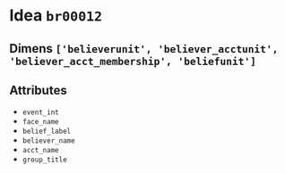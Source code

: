 # Idea `br00012`

## Dimens `['believerunit', 'believer_acctunit', 'believer_acct_membership', 'beliefunit']`

## Attributes
- `event_int`
- `face_name`
- `belief_label`
- `believer_name`
- `acct_name`
- `group_title`
